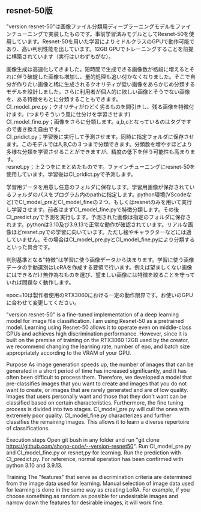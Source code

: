 ## resnet-50版  
"version resnet-50"は画像ファイル分類用ディープラーニングモデルをファインチューニングで実装したものです。事前学習済みモデルとしてResnet-50を使用しています。Resnet-50を用いた学習によりミドルクラスのGPUで動作可能であり、高い判別性能を出しています。12GB GPUでトレーニングすることを前提に構築されています（実行はいわずもがな）。  

画像生成は高速化してきました。短時間で生成できる画像数が格段に増えるとそれに伴う破綻した画像も増加し、量的処理も追い付かなくなりました。そこで自分が作りたい画像と稀に生成されるクオリティが低い画像をあらかじめ分類するモデルを設計しました。さらに利用者が個人的に欲しい画像とそうでない画像を、ある特徴をもとに分類することもできます。  
CI_model_pre.py；クオリティがひどく劣るものを間引きし、残る画像を特徴付けます。(つまりそういう風に仕分けを学習させます)  
CI_model_fine.py；画像をさらに分類します。a,b,cとなっているのはタグですので書き換え自由です。  
CI_pridict.py；学習後に実行して予測させます。同時に指定フォルダに保存させます。このモデルではA,B,Cの３つまで分類できます。分類数を増やすほどより多様な分類を学習させることができますが、精度の低下を伴う可能性も高まります。  
resnet.py；上２つをにまとめたものです。ファインチューニングにresnet-50を使用しています。学習後はCI_pridict.pyで予測します。  


学習用データを用意し任意のフォルダに保存します。学習用画像が保存されているフォルダのパスをプログラム内のpathに指定します。python環境(VScodeなど)でCI_model_preとCI_model_fineの２つ、もしくはresnetのみを用いて実行し学習させます。前者はまずCI_model_fine.pyで特徴分類します。その後CI_predict.pyで予測を実行します。予測された画像は指定のフォルダに保存されます。pythonは3.10及び3.9.13で正常な動作が確認されています。リアルな画像ほどresnet.pyでの学習に向いています。ただし絵やキャラクターなどには適していません。その場合はCI_model_pre.pyとCI_model_fine.pyにより分類するといった具合です。

判別基準となる”特徴”は学習に使う画像データから決まります。学習に使う画像データの手動選別はLoRAを作成する要領で行います。例えば望ましくない画像にはできるだけ無作為なものを選び、望ましい画像には特徴を絞ることを守っていれば問題なく動作します。

epoc=10は製作者使用のRTX3060における一定の動作限界です。お使いのGPUに合わせて変更してください。

"version resnet-50" is a fine-tuned implementation of a deep learning model for image file classification. I am using Resnet-50 as a pretrained model. Learning using Resnet-50 allows it to operate even on middle-class GPUs and achieves high discrimination performance. However, since it is built on the premise of training on the RTX3060 12GB used by the creator, we recommend changing the learning rate, number of epo, and batch size appropriately according to the VRAM of your GPU.

Purpose
As image generation speeds up, the number of images that can be generated in a short period of time has increased significantly, and it has often been difficult to process them. Therefore, we developed a model that pre-classifies images that you want to create and images that you do not want to create, or images that are rarely generated and are of low quality. Images that users personally want and those that they don't want can be classified based on certain characteristics. Furthermore, the fine tuning process is divided into two stages. CI_model_pre.py will cull the ones with extremely poor quality. CI_model_fine.py characterizes and further classifies the remaining images. This allows it to learn a diverse repertoire of classifications.

Execution steps
Open git bush in any folder and run "git clone https://github.com/shogo-code/--version-resnet50". Run CI_model_pre.py and CI_model_fine.py or resnet,py for learning. Run the prediction with CI_predict.py. For reference, normal operation has been confirmed with python 3.10 and 3.9.13.

Training
The "features" that serve as discrimination criteria are determined from the image data used for learning. Manual selection of image data used for learning is done in the same way as creating LoRA. For example, if you choose something as random as possible for undesirable images and narrow down the features for desirable images, it will work fine.

